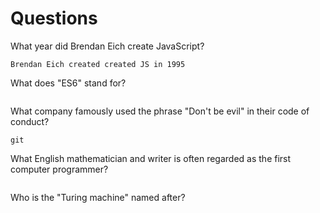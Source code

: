 # Questions

What year did Brendan Eich create JavaScript?

```
Brendan Eich created created JS in 1995
```

What does "ES6" stand for?

```

```

What company famously used the phrase "Don't be evil" in their code of conduct?

```
git 
```

What English mathematician and writer is often regarded as the first computer programmer?

```

```

Who is the "Turing machine" named after?

```

```

